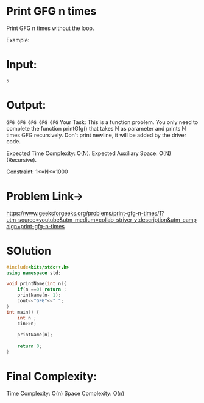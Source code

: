 # Print GFG n times
Print GFG n times without the loop.

Example:

# Input:
```5```
# Output:
```GFG GFG GFG GFG GFG```
Your Task:
This is a function problem. You only need to complete the function printGfg() that takes N as parameter and prints N times GFG recursively. Don't print newline, it will be added by the driver code.


Expected Time Complexity: O(N).
Expected Auxiliary Space: O(N) (Recursive).

Constraint:
1<=N<=1000

# Problem Link->

https://www.geeksforgeeks.org/problems/print-gfg-n-times/1?utm_source=youtube&utm_medium=collab_striver_ytdescription&utm_campaign=print-gfg-n-times

# SOlution
```C++
#include<bits/stdc++.h>
using namespace std;

void printName(int n){
    if(n ==0) return ;
    printName(n- 1);
    cout<<"GFG"<<" ";
}
int main() {
    int n ;
    cin>>n;
    
    printName(n);
    
    return 0;
}
```
# Final Complexity:
Time Complexity: O(n)
Space Complexity: O(n) 